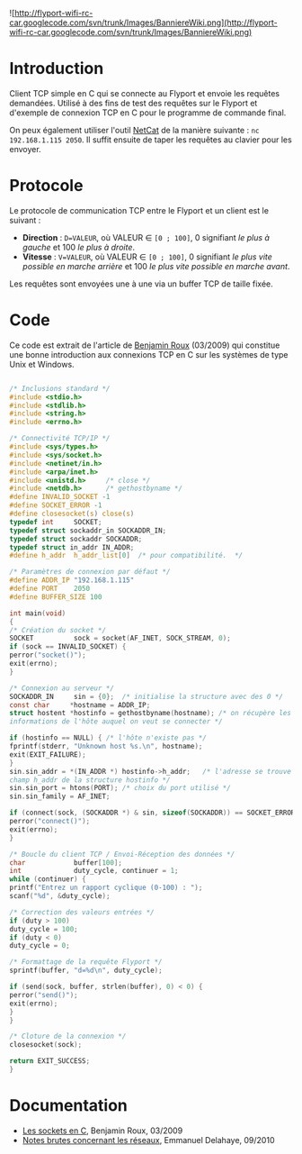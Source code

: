 ![http://flyport-wifi-rc-car.googlecode.com/svn/trunk/Images/BanniereWiki.png](http://flyport-wifi-rc-car.googlecode.com/svn/trunk/Images/BanniereWiki.png)

# Introduction #

Client TCP simple en C qui se connecte au Flyport et envoie les requêtes demandées. Utilisé à des fins de test des requêtes sur le Flyport et d'exemple de connexion TCP en C pour le programme de commande final.

On peux également utiliser l'outil [NetCat](http://en.wikipedia.org/wiki/Netcat) de la manière suivante :
`nc 192.168.1.115 2050`. Il suffit ensuite de taper les requêtes au clavier pour les envoyer.


# Protocole #

Le protocole de communication TCP entre le Flyport et un client est le suivant :

  * **Direction** : `D=VALEUR`, où VALEUR ∈ `[0 ; 100]`, 0 signifiant _le plus à gauche_ et 100 _le plus à droite_.
  * **Vitesse** : `V=VALEUR`, où VALEUR ∈ `[0 ; 100]`, 0 signifiant _le plus vite possible en marche arrière_ et 100 _le plus vite possible en marche avant_.

Les requêtes sont envoyées une à une via un buffer TCP de taille fixée.


# Code #

Ce code est extrait de l'article de [Benjamin Roux](http://broux.developpez.com/articles/c/sockets/) (03/2009) qui constitue une bonne introduction aux connexions TCP en C sur les systèmes de type Unix et Windows.

```c

/* Inclusions standard */
#include <stdio.h>
#include <stdlib.h>
#include <string.h>
#include <errno.h>

/* Connectivité TCP/IP */
#include <sys/types.h>
#include <sys/socket.h>
#include <netinet/in.h>
#include <arpa/inet.h>
#include <unistd.h>		/* close */
#include <netdb.h>		/* gethostbyname */
#define INVALID_SOCKET -1
#define SOCKET_ERROR -1
#define closesocket(s) close(s)
typedef int     SOCKET;
typedef struct sockaddr_in SOCKADDR_IN;
typedef struct sockaddr SOCKADDR;
typedef struct in_addr IN_ADDR;
#define h_addr  h_addr_list[0]	/* pour compatibilité.  */

/* Paramètres de connexion par défaut */
#define ADDR_IP	"192.168.1.115"
#define PORT	2050
#define BUFFER_SIZE 100

int main(void)
{
/* Création du socket */
SOCKET          sock = socket(AF_INET, SOCK_STREAM, 0);
if (sock == INVALID_SOCKET) {
perror("socket()");
exit(errno);
}

/* Connexion au serveur */
SOCKADDR_IN     sin = {0};	/* initialise la structure avec des 0 */
const char     *hostname = ADDR_IP;
struct hostent *hostinfo = gethostbyname(hostname);	/* on récupère les
informations de l'hôte auquel on veut se connecter */

if (hostinfo == NULL) {	/* l'hôte n'existe pas */
fprintf(stderr, "Unknown host %s.\n", hostname);
exit(EXIT_FAILURE);
}
sin.sin_addr = *(IN_ADDR *) hostinfo->h_addr;	/* l'adresse se trouve dans le
champ h_addr de la structure hostinfo */
sin.sin_port = htons(PORT);	/* choix du port utilisé */
sin.sin_family = AF_INET;

if (connect(sock, (SOCKADDR *) & sin, sizeof(SOCKADDR)) == SOCKET_ERROR) {
perror("connect()");
exit(errno);
}

/* Boucle du client TCP / Envoi-Réception des données */
char            buffer[100];
int             duty_cycle, continuer = 1;
while (continuer) {
printf("Entrez un rapport cyclique (0-100) : ");
scanf("%d", &duty_cycle);

/* Correction des valeurs entrées */
if (duty > 100)
duty_cycle = 100;
if (duty < 0)
duty_cycle = 0;

/* Formattage de la requête Flyport */
sprintf(buffer, "d=%d\n", duty_cycle);

if (send(sock, buffer, strlen(buffer), 0) < 0) {
perror("send()");
exit(errno);
}
}

/* Cloture de la connexion */
closesocket(sock);

return EXIT_SUCCESS;
}
```


# Documentation #

  * [Les sockets en C](http://broux.developpez.com/articles/c/sockets/), Benjamin Roux, 03/2009
  * [Notes brutes concernant les réseaux](http://www.bien-programmer.fr/reseaux.php), Emmanuel Delahaye, 09/2010